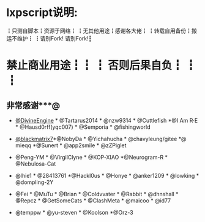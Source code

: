 # lxpscript说明:
┇只测自脚本┇资源于网络┇
┇无其他用途┇感谢各大佬┇
┇转载自用备份┇搬运不维护┇
┇请别Fork!  请别Fork!┇ 
# 禁止商业用途┇┇ ┇  否则后果自负┇ ┇ ┇

##  非常感谢***@
* [ @DivineEngine](https://github.com/DivineEngine/Profiles/tree/master) *  @Tartarus2014 * @nzw9314 * @Cuttlefish *@I Am R·E * @Hausd0rff(yqc007) * @Semporia * @fishingworld

* [@blackmatrix7](https://github.com/blackmatrix7/ios_rule_script/tree/master/rewrite)*@NobyDa * @Yichahucha * @chavyleung/gitee *@ mieqq *@Sunert * @app2smile * @zZPiglet

* @Peng-YM * @VirgilClyne * @KOP-XIAO *@Neurogram-R * @Nebulosa-Cat

* @lhie1 * @28413761 *@Hackl0us * @Honye * @anker1209 * @lowking * @dompling-2Y

* @Fei * @MuTu * @Brian * @Coldvvater * @Rabbit * @dhnshall * @Repcz * @GetSomeCats * @ClashMeta * @maicoo * @id77

* @temppw * @yu-steven * @Koolson *@Orz-3



